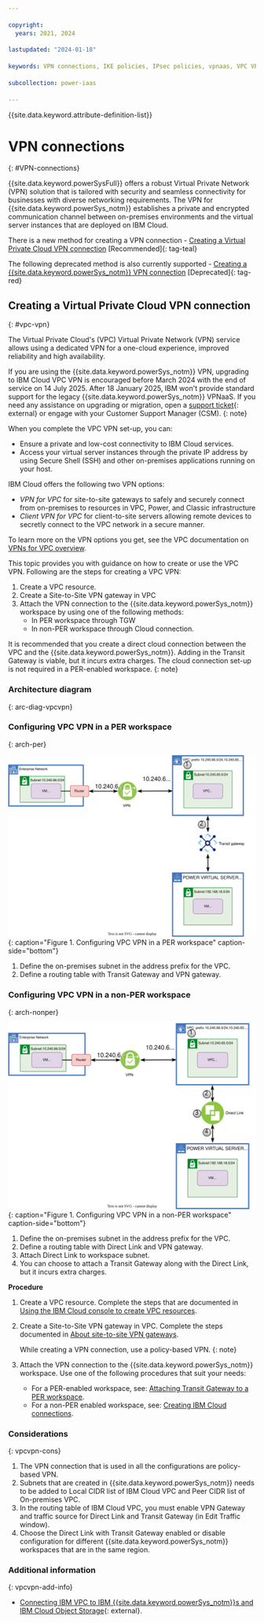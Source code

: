 ```yaml
---

copyright:
  years: 2021, 2024

lastupdated: "2024-01-18"

keywords: VPN connections, IKE policies, IPsec policies, vpnaas, VPC VPN, VPN as a service

subcollection: power-iaas

---
```


{{site.data.keyword.attribute-definition-list}}

# VPN connections
{: #VPN-connections}

{{site.data.keyword.powerSysFull}} offers a robust Virtual Private Network (VPN) solution that is tailored with security and seamless connectivity for businesses with diverse networking requirements. The VPN for {{site.data.keyword.powerSys_notm}} establishes a private and encrypted communication channel between on-premises environments and the virtual server instances that are deployed on IBM Cloud.

There is a new method for creating a VPN connection - [Creating a Virtual Private Cloud VPN connection](/docs/power-iaas?topic=power-iaas-VPN-connections#vpc-vpn) [Recommended]{: tag-teal}

The following deprecated method is also currently supported - [Creating a {{site.data.keyword.powerSys_notm}} VPN connection](/docs/power-iaas?topic=power-iaas-VPN-connections-deprecated) [Deprecated]{: tag-red}

## Creating a Virtual Private Cloud VPN connection
{: #vpc-vpn}

The Virtual Private Cloud's (VPC) Virtual Private Network (VPN) service allows using a dedicated VPN for a one-cloud experience, improved reliability and high availability.

If you are using the {{site.data.keyword.powerSys_notm}} VPN, upgrading to IBM Cloud VPC VPN is encouraged before March 2024 with the end of service on 14 July 2025. After 18 January 2025, IBM won't provide standard support for the legacy {{site.data.keyword.powerSys_notm}} VPNaaS. If you need any assistance on upgrading or migration, open a [support ticket](https://www.ibm.com/cloud/support){: external} or engage with your Customer Support Manager (CSM).
{: note}
 

When you complete the VPC VPN set-up, you can:
-	Ensure a private and low-cost connectivity to IBM Cloud services.
-	Access your virtual server instances through the private IP address by using Secure Shell (SSH) and other on-premises applications running on your host.

IBM Cloud offers the following two VPN options:  
* _VPN for VPC_ for site-to-site gateways to safely and securely connect from on-premises to resources in VPC, Power, and Classic infrastructure 
* _Client VPN for VPC_ for client-to-site servers allowing remote devices to secretly connect to the VPC network in a secure manner.

To learn more on the VPN options you get, see the VPC documentation on [VPNs for VPC overview](/docs/vpc?topic=vpc-vpn-overview).

This topic provides you with guidance on how to create or use the VPC VPN. Following are the steps for creating a VPC VPN:
1.	Create a VPC resource.
2.	Create a Site-to-Site VPN gateway in VPC
3.	Attach the VPN connection to the {{site.data.keyword.powerSys_notm}} workspace by using one of the following methods:
     -	In PER workspace through TGW
     -	In non-PER workspace through Cloud connection.

It is recommended that you create a direct cloud connection between the VPC and the {{site.data.keyword.powerSys_notm}}. Adding in the Transit Gateway is viable, but it incurs extra charges. The cloud connection set-up is not required in a PER-enabled workspace.
{: note}

### Architecture diagram
{: arc-diag-vpcvpn}

### Configuring VPC VPN in a PER workspace
{: arch-per}

![VPC VPN in PER architecture diagram](./images/vpc_vpn_per.svg "Configuring VPC VPN in a PER workspace"){: caption="Figure 1. Configuring VPC VPN in a PER workspace" caption-side="bottom"}

1. Define the on-premises subnet in the address prefix for the VPC.
2. Define a routing table with Transit Gateway and VPN gateway.

### Configuring VPC VPN in a non-PER workspace
{: arch-nonper}

![VPC VPN in non-PER architecture diagram](./images/vpc_vpn_legacy.svg "Configuring VPC VPN in a non-PER workspace"){: caption="Figure 1. Configuring VPC VPN in a non-PER workspace" caption-side="bottom"}

1. Define the on-premises subnet in the address prefix for the VPC.
2. Define a routing table with Direct Link and VPN gateway.
3. Attach Direct Link to workspace subnet.
4. You can choose to attach a Transit Gateway along with the Direct Link, but it incurs extra charges.

**Procedure**

1. Create a VPC resource. Complete the steps that are documented in [Using the IBM Cloud console to create VPC resources](/docs/vpc?topic=vpc-creating-a-vpc-using-the-ibm-cloud-console).

2. Create a Site-to-Site VPN gateway in VPC. Complete the steps documented in [About site-to-site VPN gateways](/docs/vpc?topic=vpc-using-vpn).

     While creating a VPN connection, use a policy-based VPN.
     {: note}

3. Attach the VPN connection to the {{site.data.keyword.powerSys_notm}} workspace. Use one of the following procedures that suit your needs:
   - For a PER-enabled workspace, see: [Attaching Transit Gateway to a PER workspace](/docs/power-iaas?topic=power-iaas-per#attaching-transit-gateway-to-a-per-workspace).
   - For a non-PER enabled workspace, see: [Creating IBM Cloud connections](/docs/power-iaas?topic=power-iaas-cloud-connections).

### Considerations
{: vpcvpn-cons}

1. The VPN connection that is used in all the configurations are policy-based VPN.
2. Subnets that are created in {{site.data.keyword.powerSys_notm}} needs to be added to Local CIDR list of IBM Cloud VPC and Peer CIDR list of On-premises VPC.
3. In the routing table of IBM Cloud VPC, you must enable VPN Gateway and traffic source for Direct Link and Transit Gateway (in Edit Traffic window).
4. Choose the Direct Link with Transit Gateway enabled or disable configuration for different {{site.data.keyword.powerSys_notm}} workspaces that are in the same region.  


### Additional information
{: vpcvpn-add-info}

- [Connecting IBM VPC to IBM {{site.data.keyword.powerSys_notm}}s and IBM Cloud Object Storage](https://www.ibm.com/blog/connecting-ibm-vpc-to-ibm-power-virtual-servers-and-ibm-cloud-object-storage/){: external}.
